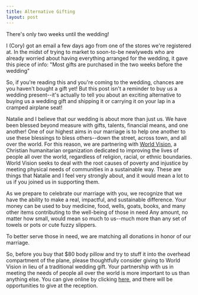 ```yaml
---
title: Alternative Gifting
layout: post
---
```


There's only two weeks until the wedding! 

I (Cory) got an email a few days ago from one of the stores we're registered at. In the midst of trying to market to 
soon-to-be newlyweds who are already worried about having everything arranged for the wedding, it gave this piece of info:
"Most gifts are purchased in the two weeks before the wedding"

So, if you're reading this and you're coming to the wedding, chances are you haven't bought a gift yet! But this post
isn't a reminder to buy us a wedding present--it's actually to tell you about an exciting alternative to buying us a wedding gift
and shipping it or carrying it on your lap in a cramped airplane seat!

Natalie and I believe that our wedding is about more than just us. 
We have been blessed beyond measure with gifts, talents, financial means, and one another!
One of our highest aims in our marriage is to help one another to use these blessings to bless others--down the street, 
across town, and all over the world. For this reason, we are partnering with <a href="http://www.worldvision.org/">World Vision</a>,
a Christian humanitarian organization dedicated to improving the lives of people all over the world, regardless of religion,
racial, or ethnic boundaries. World Vision seeks to deal with the root causes of poverty and injustice by meeting physical
needs of communities in a sustainable way. These are things that Natalie and I feel very strongly about, and it would
mean a lot to us if you joined us in supporting them.

As we prepare to celebrate our marriage with you, we recognize that we have the ability to make a real, impactful, and sustainable difference.
Your money can be used to buy
medicine, food, wells, goats, books, and many other items contributing to the well-being of those in need
Any amount, no matter how small, would mean so much to us--much more than any set of towels or pots or cute fuzzy slippers.

To better serve those in need, we are matching all donations in honor of our marriage. 

So, before you buy that $80 body pillow and try to stuff it into the overhead compartment of the plane, please thoughtfully
consider giving to World Vision in lieu of a traditional wedding gift. Your partnership with us in meeting the needs of people
all over the world is more important to us than anything else. You can give online by clicking <a href="http://support.worldvision.org/site/TR/GiftCatalog/GiftCatalog?px=1151804&pg=personal&fr_id=1660">here</a>,
and there will be opportunities to give at the reception.


